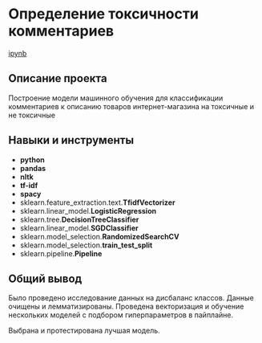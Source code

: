 # Определение токсичности комментариев

[ipynb](https://github.com/AleksanderKholodov/YandexPracticumProjects/blob/main/14.toxic_comments/14.toxic_comments.ipynb)

## Описание проекта

Построение модели машинного обучения для классификации комментариев к описанию товаров интернет-магазина на токсичные и не токсичные


## Навыки и инструменты

- **python**
- **pandas**
- **nltk**
- **tf-idf**
- **spacy**
- sklearn.feature_extraction.text.**TfidfVectorizer**
- sklearn.linear_model.**LogisticRegression**
- sklearn.tree.**DecisionTreeClassifier**
- sklearn.linear_model.**SGDClassifier**
- sklearn.model_selection.**RandomizedSearchCV**
- sklearn.model_selection.**train_test_split**
- sklearn.pipeline.**Pipeline**

## Общий вывод

Было проведено исследование данных на дисбаланс классов. Данные очищены и лемматизированы.
Проведена векторизация и обучение нескольких моделей с подбором гиперпараметров в пайплайне.

Выбрана и протестирована лучшая модель.

